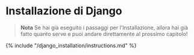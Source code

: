 # Installazione di Django

> **Nota** Se hai già eseguito i passaggi per l'Installazione, allora hai già fatto quanto serve e puoi andare direttamente al prossimo capitolo!

{% include "/django_installation/instructions.md" %}
